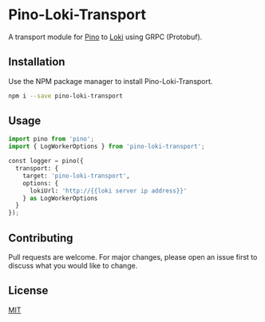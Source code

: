# Pino-Loki-Transport

A transport module for [Pino](https://github.com/pinojs/pino) to [Loki](https://github.com/grafana/loki) using GRPC (Protobuf).

## Installation

Use the NPM package manager to install Pino-Loki-Transport.

```bash
npm i --save pino-loki-transport
```

## Usage

```python
import pino from 'pino';
import { LogWorkerOptions } from 'pino-loki-transport';

const logger = pino({
  transport: {
    target: 'pino-loki-transport', 
    options: {
      lokiUrl: 'http://{{loki server ip address}}'
    } as LogWorkerOptions
  }
});
```

## Contributing
Pull requests are welcome. For major changes, please open an issue first to discuss what you would like to change.

## License
[MIT](https://choosealicense.com/licenses/mit/)
